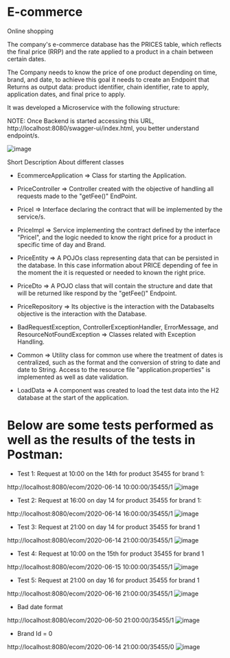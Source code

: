 # E-commerce
Online shopping

The company's e-commerce database has the PRICES table, which reflects the final price (RRP) and the rate applied to a product in a chain between certain dates.

The Company needs to know the price of one product depending on time, brand, and date, to achieve this goal it needs to create an Endpoint that Returns as output data: product identifier, chain identifier, rate to apply, application dates, and final price to apply.

It was developed a Microservice with the following structure:

NOTE: Once Backend is started accessing this URL, http://localhost:8080/swagger-ui/index.html, you better understand endpoint/s.

![image](https://github.com/user-attachments/assets/3624b56c-29ab-49d4-a462-1f5575947d87)

Short Description About different classes

- EcommerceApplication => Class for starting the Application.
  
- PriceController => Controller created with the objective of handling all requests made to the "getFee()" EndPoint.

- PriceI => Interface declaring the contract that will be implemented by the service/s.

- PriceImpl => Service implementing the contract defined by the interface "PriceI", and the logic
    needed to know the right price for a product in specific time of day and Brand.

- PriceEntity => A POJOs class representing data that can be persisted in the database. In this case information about 
    PRICE depending of fee in the moment the it is requested or needed to known the right price. 

- PriceDto => A POJO class that will contain the structure and date that will be returned like respond by the "getFee()" Endpoint.

- PriceRepository => Its objective is the interaction with the DatabaseIts objective is the interaction with the
    Database.

- BadRequestException, ControllerExceptionHandler, ErrorMessage, and ResourceNotFoundException => Classes related with
    Exception Handling.    
   
- Common => Utility class for common use where the treatment of dates is centralized, 
    such as the format and the conversion of string to date and date to String.
    Access to the resource file "application.properties" is implemented as well as date validation.
  
- LoadData => A component was created to load the test data into the H2 database at the start of the application.

# Below are some tests performed as well as the results of the tests in Postman:

- Test 1: Request at 10:00 on the 14th for product 35455 for brand 1:

http://localhost:8080/ecom/2020-06-14 10:00:00/35455/1
![image](https://github.com/user-attachments/assets/efdfcf8d-8d40-478f-b62f-e1eb11956189)


- Test 2: Request at 16:00 on day 14 for product 35455 for brand 1:

http://localhost:8080/ecom/2020-06-14 16:00:00/35455/1 
![image](https://github.com/user-attachments/assets/1f51d9bf-0be5-4d71-b7e0-da119658dc9b)

- Test 3: Request at 21:00 on day 14 for product 35455 for brand 1

http://localhost:8080/ecom/2020-06-14 21:00:00/35455/1
![image](https://github.com/user-attachments/assets/16cfe0f3-200d-4eae-a2e6-1f05253990c9)


- Test 4: Request at 10:00 on the 15th for product 35455 for brand 1

http://localhost:8080/ecom/2020-06-15 10:00:00/35455/1 
![image](https://github.com/user-attachments/assets/d7fde655-846e-4b61-b999-e3289c5a6ed8)


- Test 5: Request at 21:00 on day 16 for product 35455 for brand 1

http://localhost:8080/ecom/2020-06-16 21:00:00/35455/1 
![image](https://github.com/user-attachments/assets/af716ab3-2455-4e60-94ac-f8669a66f003)

- Bad date format

http://localhost:8080/ecom/2020-06-50 21:00:00/35455/1 
![image](https://github.com/user-attachments/assets/4bca3ef6-0a37-4910-9c70-9bd7df80c587)

- Brand Id = 0

http://localhost:8080/ecom/2020-06-14 21:00:00/35455/0 
![image](https://github.com/user-attachments/assets/af58a38d-55f1-453f-bd7f-a5a87435f829)

